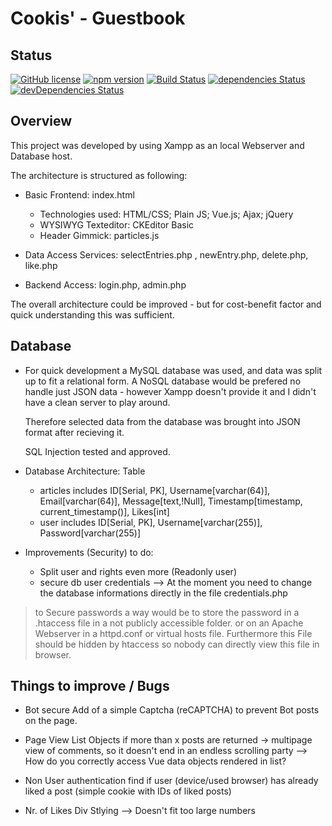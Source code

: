 # Cookis' - Guestbook


## Status

[![GitHub license](https://img.shields.io/badge/license-MIT-blue.svg)](https://raw.githubusercontent.com/BlackrockDigital/startbootstrap-scrolling-nav/master/LICENSE)
[![npm version](https://img.shields.io/npm/v/startbootstrap-scrolling-nav.svg)](https://www.npmjs.com/package/startbootstrap-scrolling-nav)
[![Build Status](https://travis-ci.org/BlackrockDigital/startbootstrap-scrolling-nav.svg?branch=master)](https://travis-ci.org/BlackrockDigital/startbootstrap-scrolling-nav)
[![dependencies Status](https://david-dm.org/BlackrockDigital/startbootstrap-scrolling-nav/status.svg)](https://david-dm.org/BlackrockDigital/startbootstrap-scrolling-nav)
[![devDependencies Status](https://david-dm.org/BlackrockDigital/startbootstrap-scrolling-nav/dev-status.svg)](https://david-dm.org/BlackrockDigital/startbootstrap-scrolling-nav?type=dev)

## Overview

This project was developed by using Xampp as an local Webserver and Database host.

The architecture is structured as following:
* Basic Frontend: index.html
    - Technologies used: HTML/CSS; Plain JS; Vue.js; Ajax; jQuery
    - WYSIWYG Texteditor: CKEditor Basic
    - Header Gimmick: particles.js

* Data Access Services: selectEntries.php , newEntry.php, delete.php, like.php

* Backend Access:   login.php, admin.php
    
The overall architecture could be improved - but for cost-benefit factor and quick understanding this was sufficient.

## Database

*   For quick development a MySQL database was used, and data was split up to fit a relational form.
    A NoSQL database would be prefered no handle just JSON data - however Xampp doesn't provide it and I didn't have a clean server to play around.
    
    Therefore selected data from the database was brought into JSON format after recieving it.
    
    SQL Injection tested and approved.

*   Database Architecture:
    Table
    - articles    includes    ID[Serial, PK], Username[varchar(64)], Email[varchar(64)], Message[text,!Null], Timestamp[timestamp, current_timestamp()], Likes[int]
    - user        includes    ID[Serial, PK], Username[varchar(255)], Password[varchar(255)]

* Improvements (Security) to do:
     - Split user and rights even more (Readonly user)
     - secure db user credentials --> At the moment you need to change the database informations directly in the file credentials.php
  

> to Secure passwords a way would be to store the password in a .htaccess file in a not publicly accessible folder.
> or on an Apache Webserver in a httpd.conf or virtual hosts file.
> Furthermore this File should be hidden by htaccess so nobody can directly view this file in browser.


## Things to improve / Bugs
* Bot secure
    Add of a simple Captcha (reCAPTCHA) to prevent Bot posts on the page.

* Page View List Objects
    if more than x posts are returned -> multipage view of comments, so it doesn't end in an endless scrolling party
    --> How do you correctly access Vue data objects rendered in list?

* Non User authentication
    find if user (device/used browser) has already liked a post (simple cookie with IDs of liked posts)

* Nr. of Likes Div Stlying --> Doesn't fit too large numbers
